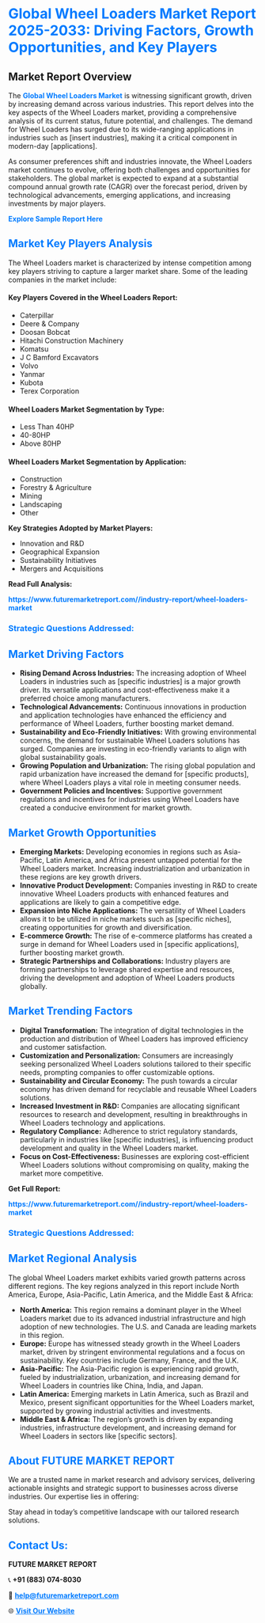 <h1 style="color: #007BFF;">Global Wheel Loaders Market Report 2025-2033: Driving Factors, Growth Opportunities, and Key Players</h1>

<section id="overview">
<h2>Market Report Overview</h2>
<p>The <a href="https://www.futuremarketreport.com//industry-report/wheel-loaders-market" style="color: #007BFF; text-decoration: none;"><strong>Global Wheel Loaders Market</strong></a> is witnessing significant growth, driven by increasing demand across various industries. This report delves into the key aspects of the Wheel Loaders market, providing a comprehensive analysis of its current status, future potential, and challenges. The demand for Wheel Loaders has surged due to its wide-ranging applications in industries such as [insert industries], making it a critical component in modern-day [applications].</p>
<p>As consumer preferences shift and industries innovate, the Wheel Loaders market continues to evolve, offering both challenges and opportunities for stakeholders. The global market is expected to expand at a substantial compound annual growth rate (CAGR) over the forecast period, driven by technological advancements, emerging applications, and increasing investments by major players.</p>
</section>

<section id="overview">
<p><a href="https://www.futuremarketreport.com//request-sample/reportId=87350" style="color: #007BFF; text-decoration: none;"><strong>Explore Sample Report Here</strong></a></p>
</section>

<section id="key-players">
<h2 style="color: #007BFF;">Market Key Players Analysis</h2>
<p>The Wheel Loaders market is characterized by intense competition among key players striving to capture a larger market share. Some of the leading companies in the market include:</p>
<h4>Key Players Covered in the Wheel Loaders Report:</h4>
<ul><li>Caterpillar</li><li>Deere &amp; Company</li><li>Doosan Bobcat</li><li>Hitachi Construction Machinery</li><li>Komatsu</li><li>J C Bamford Excavators</li><li>Volvo</li><li>Yanmar</li><li>Kubota</li><li>Terex Corporation</li></ul>
<h4>Wheel Loaders Market Segmentation by Type:</h4>
<ul><li>Less Than 40HP</li><li>40-80HP</li><li>Above 80HP</li></ul>

<h4>Wheel Loaders Market Segmentation by Application:</h4>
<ul><li>Construction</li><li>Forestry &amp; Agriculture</li><li>Mining</li><li>Landscaping</li><li>Other</li></ul>
<p><strong>Key Strategies Adopted by Market Players:</strong></p>
<ul>
<li>Innovation and R&D</li>
<li>Geographical Expansion</li>
<li>Sustainability Initiatives</li>
<li>Mergers and Acquisitions</li>
</ul>
</section>

<section>
<p><strong>Read Full Analysis: </strong></p><a href="https://www.futuremarketreport.com//industry-report/wheel-loaders-market" style="color: #007BFF; text-decoration: none;"><strong>https://www.futuremarketreport.com//industry-report/wheel-loaders-market</strong></a>
<h3 style="color: #007BFF;">Strategic Questions Addressed:</h3>
</section>

<section id="driving-factors">
<h2 style="color: #007BFF;">Market Driving Factors</h2>
<ul>
<li><strong>Rising Demand Across Industries:</strong> The increasing adoption of Wheel Loaders in industries such as [specific industries] is a major growth driver. Its versatile applications and cost-effectiveness make it a preferred choice among manufacturers.</li>
<li><strong>Technological Advancements:</strong> Continuous innovations in production and application technologies have enhanced the efficiency and performance of Wheel Loaders, further boosting market demand.</li>
<li><strong>Sustainability and Eco-Friendly Initiatives:</strong> With growing environmental concerns, the demand for sustainable Wheel Loaders solutions has surged. Companies are investing in eco-friendly variants to align with global sustainability goals.</li>
<li><strong>Growing Population and Urbanization:</strong> The rising global population and rapid urbanization have increased the demand for [specific products], where Wheel Loaders plays a vital role in meeting consumer needs.</li>
<li><strong>Government Policies and Incentives:</strong> Supportive government regulations and incentives for industries using Wheel Loaders have created a conducive environment for market growth.</li>
</ul>
</section>

<section id="growth-opportunities">
<h2 style="color: #007BFF;">Market Growth Opportunities</h2>
<ul>
<li><strong>Emerging Markets:</strong> Developing economies in regions such as Asia-Pacific, Latin America, and Africa present untapped potential for the Wheel Loaders market. Increasing industrialization and urbanization in these regions are key growth drivers.</li>
<li><strong>Innovative Product Development:</strong> Companies investing in R&D to create innovative Wheel Loaders products with enhanced features and applications are likely to gain a competitive edge.</li>
<li><strong>Expansion into Niche Applications:</strong> The versatility of Wheel Loaders allows it to be utilized in niche markets such as [specific niches], creating opportunities for growth and diversification.</li>
<li><strong>E-commerce Growth:</strong> The rise of e-commerce platforms has created a surge in demand for Wheel Loaders used in [specific applications], further boosting market growth.</li>
<li><strong>Strategic Partnerships and Collaborations:</strong> Industry players are forming partnerships to leverage shared expertise and resources, driving the development and adoption of Wheel Loaders products globally.</li>
</ul>
</section>

<section id="trending-factors">
<h2 style="color: #007BFF;">Market Trending Factors</h2>
<ul>
<li><strong>Digital Transformation:</strong> The integration of digital technologies in the production and distribution of Wheel Loaders has improved efficiency and customer satisfaction.</li>
<li><strong>Customization and Personalization:</strong> Consumers are increasingly seeking personalized Wheel Loaders solutions tailored to their specific needs, prompting companies to offer customizable options.</li>
<li><strong>Sustainability and Circular Economy:</strong> The push towards a circular economy has driven demand for recyclable and reusable Wheel Loaders solutions.</li>
<li><strong>Increased Investment in R&D:</strong> Companies are allocating significant resources to research and development, resulting in breakthroughs in Wheel Loaders technology and applications.</li>
<li><strong>Regulatory Compliance:</strong> Adherence to strict regulatory standards, particularly in industries like [specific industries], is influencing product development and quality in the Wheel Loaders market.</li>
<li><strong>Focus on Cost-Effectiveness:</strong> Businesses are exploring cost-efficient Wheel Loaders solutions without compromising on quality, making the market more competitive.</li>
</ul>
</section>

<section>
<p><strong>Get Full Report: </strong></p><a href="https://www.futuremarketreport.com//industry-report/wheel-loaders-market" style="color: #007BFF; text-decoration: none;"><strong>https://www.futuremarketreport.com//industry-report/wheel-loaders-market</strong></a>
<h3 style="color: #007BFF;">Strategic Questions Addressed:</h3>
</section>


<section id="regional-analysis">
<h2 style="color: #007BFF;">Market Regional Analysis</h2>
<p>The global Wheel Loaders market exhibits varied growth patterns across different regions. The key regions analyzed in this report include North America, Europe, Asia-Pacific, Latin America, and the Middle East & Africa:</p>
<ul>
<li><strong>North America:</strong> This region remains a dominant player in the Wheel Loaders market due to its advanced industrial infrastructure and high adoption of new technologies. The U.S. and Canada are leading markets in this region.</li>
<li><strong>Europe:</strong> Europe has witnessed steady growth in the Wheel Loaders market, driven by stringent environmental regulations and a focus on sustainability. Key countries include Germany, France, and the U.K.</li>
<li><strong>Asia-Pacific:</strong> The Asia-Pacific region is experiencing rapid growth, fueled by industrialization, urbanization, and increasing demand for Wheel Loaders in countries like China, India, and Japan.</li>
<li><strong>Latin America:</strong> Emerging markets in Latin America, such as Brazil and Mexico, present significant opportunities for the Wheel Loaders market, supported by growing industrial activities and investments.</li>
<li><strong>Middle East & Africa:</strong> The region’s growth is driven by expanding industries, infrastructure development, and increasing demand for Wheel Loaders in sectors like [specific sectors].</li>
</ul>
</section>

<footer>
<h2 style="color: #007BFF;">About FUTURE MARKET REPORT</h2>
<p>We are a trusted name in market research and advisory services, delivering actionable insights and strategic support to businesses across diverse industries. Our expertise lies in offering:</p>

<p>Stay ahead in today’s competitive landscape with our tailored research solutions.</p>

<h2 style="color: #007BFF;">Contact Us:</h2>
<p><strong>FUTURE MARKET REPORT</strong></p>
<p>📞 <strong>+91 (883) 074-8030</strong></p>
<p>📧 <strong><a href="mailto:help@futuremarketreport.com" style="color: #007BFF;">help@futuremarketreport.com</a></strong></p>
<p>🌐 <strong><a href="https://www.futuremarketreport.com/" style="color: #007BFF;">Visit Our Website</a></strong></p>
</footer>